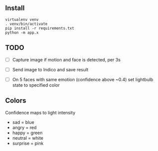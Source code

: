 ## Install
    virtualenv venv
    . venv/bin/activate
    pip install -r requirements.txt
    python -m app.x

## TODO

- [ ] Capture image if motion and face is detected, per 3s
- [ ] Send image to Indico and save result
- [ ] On 5 faces with same emotion (confidence above ~0.4) set lightbulb state to specified color


## Colors
Confidence maps to light intensity

- sad = blue
- angry = red
- happy = green
- neutral = white
- surprise = pink
